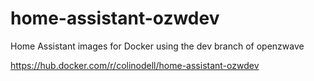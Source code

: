 # home-assistant-ozwdev

Home Assistant images for Docker using the dev branch of openzwave

<https://hub.docker.com/r/colinodell/home-assistant-ozwdev>
